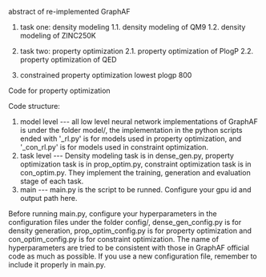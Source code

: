 abstract of re-implemented GraphAF

1. task one: density modeling
1.1. density modeling of QM9
1.2. density modeling of ZINC250K

2. task two: property optimization
2.1. property optimization of PlogP 
2.2. property optimization of QED

3. constrained property optimization
lowest plogp 800




Code for property optimization

Code structure:
1. model level --- all low level neural network implementations of GraphAF is under the folder model/, the implementation in the python scripts ended with '_rl.py' is for models used in property optimization, and '_con_rl.py' is for models used in constraint optimization.
2. task level --- Density modeling task is in dense_gen.py, property optimization task is in prop_optim.py, constraint optimization task is in con_optim.py. They implement the training, generation and evaluation stage of each task.
3. main --- main.py is the script to be runned. Configure your gpu id and output path here.

Before running main.py, configure your hyperparameters in the configuration files under the folder config/, dense_gen_config.py is for density generation, prop_optim_config.py is for property optimization and con_optim_config.py is for constraint optimization. The name of hyperparameters are tried to be consistent with those in GraphAF official code as much as possible. If you use a new configuration file, remember to include it properly in main.py.